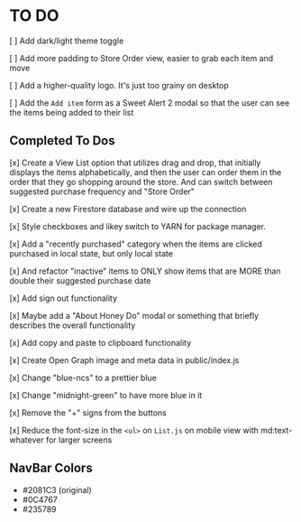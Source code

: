 # TO DO

[ ] Add dark/light theme toggle

[ ] Add more padding to Store Order view, easier to grab each item and move

[ ] Add a higher-quality logo. It's just too grainy on desktop

[ ] Add the `Add item` form as a Sweet Alert 2 modal so that the user can see the items being added to their list

## Completed To Dos

[x] Create a View List option that utilizes drag and drop, that initially displays the items alphabetically, and then the user can order them in the order that they go shopping around the store. And can switch between suggested purchase frequency and "Store Order"

[x] Create a new Firestore database and wire up the connection

[x] Style checkboxes and likey switch to YARN for package manager.

[x] Add a "recently purchased" category when the items are clicked purchased in local state, but only local state

[x] And refactor "inactive" items to ONLY show items that are MORE than double their suggested purchase date

[x] Add sign out functionality

[x] Maybe add a "About Honey Do" modal or something that briefly describes the overall functionality

[x] Add copy and paste to clipboard functionality

[x] Create Open Graph image and meta data in public/index.js

[x] Change "blue-ncs" to a prettier blue

[x] Change "midnight-green" to have more blue in it

[x] Remove the "+" signs from the buttons

[x] Reduce the font-size in the `<ul>` on `List.js` on mobile view with md:text-whatever for larger screens

## NavBar Colors

- #2081C3 (original)
- #0C4767
- #235789
